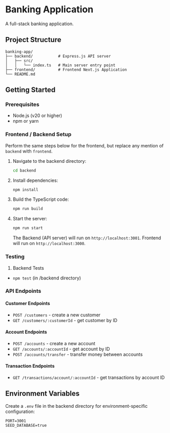 # Banking Application

A full-stack banking application.

## Project Structure

```
banking-app/
├── backend/           # Express.js API server
│   ├── src/
│   │   └── index.ts   # Main server entry point
├── frontend/          # Frontend Next.js Application
└── README.md
```

## Getting Started

### Prerequisites

- Node.js (v20 or higher)
- npm or yarn

### Frontend / Backend Setup

Perform the same steps below for the frontend, but replace any mention of `backend` with `frontend`.

1. Navigate to the backend directory:

   ```bash
   cd backend
   ```

2. Install dependencies:

   ```bash
   npm install
   ```

3. Build the TypeScript code:

   ```bash
   npm run build
   ```

4. Start the server:

   ```bash
   npm run start
   ```

   The Backend (API server) will run on `http://localhost:3001`. Frontend will run on `http://localhost:3000`.

### Testing

1. Backend Tests

- `npm test` (in /backend directory)

### API Endpoints

#### Customer Endpoints

- `POST /customers` - create a new customer
- `GET /customers/:customerId` - get customer by ID

#### Account Endpoints

- `POST /accounts` - create a new account
- `GET /accounts/:accountId` - get account by ID
- `POST /accounts/transfer` - transfer money between accounts

#### Transaction Endpoints

- `GET /transactions/account/:accountId` - get transactions by account ID

## Environment Variables

Create a `.env` file in the backend directory for environment-specific configuration:

```
PORT=3001
SEED_DATABASE=true
```

